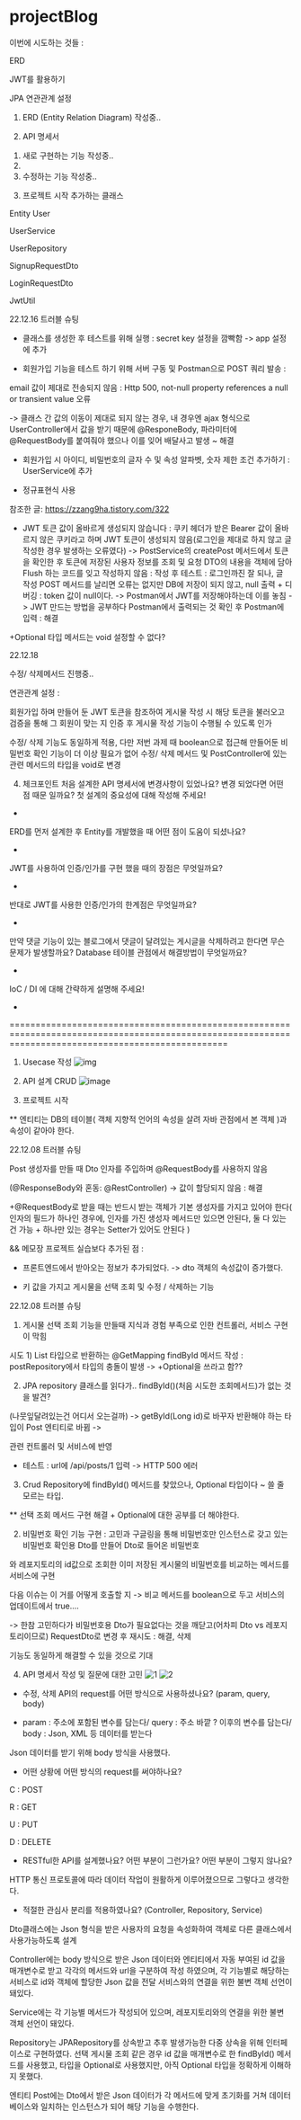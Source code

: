 # projectBlog
이번에 시도하는 것들 :

ERD

JWT를 활용하기

JPA 연관관계 설정

1. ERD (Entity Relation Diagram)
   작성중..

2. API 명세서
1) 새로 구현하는 기능
작성중..
2) 
2) 수정하는 기능
작성중..

3. 프로젝트 시작
   추가하는 클래스

Entity User

UserService

UserRepository

SignupRequestDto

LoginRequestDto

JwtUtil



22.12.16 트러블 슈팅

- 클래스를 생성한 후 테스트를 위해 실행 : secret key 설정을 깜빡함 -> app 설정에 추가

- 회원가입 기능을 테스트 하기 위해 서버 구동 및 Postman으로 POST 쿼리 발송 :

email 값이 제대로 전송되지 않음 : Http 500, not-null property references a null or transient value 오류

-> 클래스 간 값의 이동이 제대로 되지 않는 경우, 내 경우엔 ajax 형식으로 UserController에서 값을 받기 때문에 @ResponeBody, 파라미터에 @RequestBody를 붙여줘야 했으나 이를 잊어 배달사고 발생 ~ 해결

- 회원가입 시 아이디, 비밀번호의 글자 수 및 속성 알파벳, 숫자 제한 조건 추가하기 : UserService에 추가

+ 정규표현식 사용

참조한 글: https://zzang9ha.tistory.com/322


- JWT 토큰 값이 올바르게 생성되지 않습니다 : 쿠키 헤더가 받은 Bearer 값이 올바르지 않은 쿠키라고 하며 JWT 토큰이 생성되지 않음(로그인을 제대로 하지 않고 글 작성한 경우 발생하는 오류였다) -> PostService의 createPost 메서드에서 토큰을 확인한 후 토큰에 저장된 사용자 정보를 조회 및 요청 DTO의 내용을 객체에 담아 Flush 하는 코드를 잊고 작성하지 않음 : 작성 후 테스트 : 로그인까진 잘 되나, 글 작성 POST 메서드를 날리면 오류는 없지만 DB에 저장이 되지 않고, null 출력 + 디버깅 : token 값이 null이다. -> Postman에서 JWT를 저장해야하는데 이를 놓침 -> JWT 만드는 방법을 공부하다 Postman에서 출력되는 것 확인 후 Postman에 입력 : 해결



+Optional 타입 메서드는 void 설정할 수 없다?



22.12.18

수정/ 삭제메서드 진행중..





연관관계 설정 :

회원가입 하며 만들어 둔 JWT 토큰을 참조하여 게시물 작성 시 해당 토큰을 불러오고 검증을 통해 그 회원이 맞는 지 인증 후 게시물 작성 기능이 수행될 수 있도록 인가

수정/ 삭제 기능도 동일하게 적용, 다만 저번 과제 때 boolean으로 접근해 만들어둔 비밀번호 확인 기능이 더 이상 필요가 없어 수정/ 삭제 메서드 및 PostController에 있는 관련 메서드의 타입을 void로 변경

4. 체크포인트
   처음 설계한 API 명세서에 변경사항이 있었나요? 변경 되었다면 어떤 점 때문 일까요? 첫 설계의 중요성에 대해 작성해 주세요!

-

ERD를 먼저 설계한 후 Entity를 개발했을 때 어떤 점이 도움이 되셨나요?

-

JWT를 사용하여 인증/인가를 구현 했을 때의 장점은 무엇일까요?

-

반대로 JWT를 사용한 인증/인가의 한계점은 무엇일까요?

-

만약 댓글 기능이 있는 블로그에서 댓글이 달려있는 게시글을 삭제하려고 한다면 무슨 문제가 발생할까요? Database 테이블 관점에서 해결방법이 무엇일까요?

-

IoC / DI 에 대해 간략하게 설명해 주세요!

-
======================================================================================================================================================
1. Usecase 작성
![img](https://user-images.githubusercontent.com/110814973/206435978-5dbd3c82-e741-4b25-831f-014eea9f7ce4.png)


2. API 설계 CRUD
![image](https://user-images.githubusercontent.com/110814973/206610813-d2184c5f-d331-4ca7-a69d-e9046a30cd3d.png)


3. 프로젝트 시작

** 엔티티는 DB의 테이블( 객체 지향적 언어의 속성을 살려 자바 관점에서 본 객체 )과 속성이 같아야 한다.

22.12.08 트러블 슈팅

Post 생성자를 만들 때 Dto 인자를 주입하며 @RequestBody를 사용하지 않음

(@ResponseBody와 혼동: @RestController) -> 값이 할당되지 않음 : 해결

+@RequestBody로 받을 때는 반드시 받는 객체가 기본 생성자를 가지고 있어야 한다( 인자의 필드가 하나인 경우에, 인자를 가진 생성자 메서드만 있으면 안된다, 둘 다 있는 건 가능 + 하나만 있는 경우는 Setter가 있어도 안된다 )



&& 메모장 프로젝트 실습보다 추가된 점 :

- 프론트엔드에서 받아오는 정보가 추가되었다. -> dto 객체의 속성값이 증가했다.

- 키 값을 가지고 게시물을 선택 조회 및 수정 / 삭제하는 기능



22.12.08 트러블 슈팅

1. 게시물 선택 조회 기능을 만들때 지식과 경험 부족으로 인한 컨트롤러, 서비스 구현이 막힘

시도 1) List<Post> 타입으로 반환하는 @GetMapping findById 메서드 작성 : postRepository에서 타입의 충돌이 발생 -> +Optional<Post>을 쓰라고 함??

2) JPA repository 클래스를 읽다가.. findById()(처음 시도한 조회메서드)가 없는 것을 발견?

(나뭇잎달려있는건 어디서 오는걸까) -> getById(Long id)로 바꾸자 반환해야 하는 타입이 Post 엔티티로 바뀜 ->

관련 컨트롤러 및 서비스에 반영

+ 테스트 : url에 /api/posts/1 입력 -> HTTP 500 에러

3) Crud Repository에 findById() 메서드를 찾았으나, Optional<T> 타입이다 ~ 쓸 줄 모르는 타입.

** 선택 조회 메서드 구현 해결 + Optional<Post>에 대한 공부를 더 해야한다.


2. 비밀번호 확인 기능 구현 : 고민과 구글링을 통해 비밀번호만 인스턴스로 갖고 있는 비밀번호 확인용 Dto를 만들어 Dto로 들어온 비밀번호

와 레포지토리의 id값으로 조회한 이미 저장된 게시물의 비밀번호를 비교하는 메서드를 서비스에 구현

다음 이슈는 이 거를 어떻게 호출할 지 -> 비교 메서드를 boolean으로 두고 서비스의 업데이트에서 true....

-> 한참 고민하다가 비밀번호용 Dto가 필요없다는 것을 깨닫고(어차피 Dto vs 레포지토리이므로) RequestDto로 변경 후 재시도 : 해결, 삭제 

기능도 동일하게 해결할 수 있을 것으로 기대



4. API 명세서 작성 및 질문에 대한 고민
![1](https://user-images.githubusercontent.com/110814973/206437010-ca0a73ec-71c4-4748-8932-f1128a913d10.png)
![2](https://user-images.githubusercontent.com/110814973/206437020-e8779df6-77ef-4c3b-9f16-3ee2b47a7199.png)

- 수정, 삭제 API의 request를 어떤 방식으로 사용하셨나요? (param, query, body)

+ param : 주소에 포함된 변수를 담는다/ query : 주소 바깥 ? 이후의 변수를 담는다/ body : Json, XML 등 데이터를 받는다

Json 데이터를 받기 위해 body 방식을 사용했다.



- 어떤 상황에 어떤 방식의 request를 써야하나요?

C : POST 

R : GET

U : PUT

D : DELETE



- RESTful한 API를 설계했나요? 어떤 부분이 그런가요? 어떤 부분이 그렇지 않나요?

HTTP 통신 프로토콜에 따라 데이터 작업이 원활하게 이루어졌으므로 그렇다고 생각한다.



- 적절한 관심사 분리를 적용하였나요? (Controller, Repository, Service)

Dto클래스에는 Json 형식을 받은 사용자의 요청을 속성화하여 객체로 다른 클래스에서 사용가능하도록 설계


Controller에는 body 방식으로 받은 Json 데이터와 엔티티에서 자동 부여된 id 값을 매개변수로 받고 각각의 메서드와 url을 구분하여 작성
하였으며, 각 기능별로 해당하는 서비스로 id와 객체에 할당한 Json 값을 전달
서비스와의 연결을 위한 불변 객체 선언이 돼있다.


Service에는 각 기능별 메서드가 작성되어 있으며, 레포지토리와의 연결을 위한 불변 객체 선언이 돼있다.


Repository는 JPARepository를 상속받고 추후 발생가능한 다중 상속을 위해 인터페이스로 구현하였다.
선택 게시물 조회 같은 경우 id 값을 매개변수로 한 findById() 메서드를 사용했고, 타입을 Optional<Post>로 사용했지만,
아직 Optional 타입을 정확하게 이해하지 못했다.


엔티티 Post에는 Dto에서 받은 Json 데이터가 각 메서드에 맞게 초기화를 거쳐 데이터베이스와 일치하는 인스턴스가 되어 해당 기능을 수행한다.
